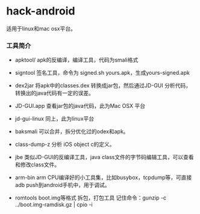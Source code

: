 hack-android
============

适用于linux和mac osx平台。

### 工具简介

- apktool/ apk的反编译，编译工具，代码为smali格式

- signtool 签名工具，命令为 signed.sh yours.apk，生成yours-signed.apk

- dex2jar 将apk中的classes.dex 转换成jar包，然后通过JD-GUI 分析代码，转换出的java代码有一定的误差。

- JD-GUI.app 查看jar包的java代码，此为Mac OSX 平台

- jd-gui-linux 同上，此为linux平台

- baksmali 可以合并，拆分优化过的odex和apk。

- class-dump-z 分析 iOS object c的定义。

- jbe 类似JD-GUI的反编译工具，java class文件的字节码编辑工具，可以查看和修改class文件。

- arm-bin arm CPU编译好的小工具集，比如busybox，tcpdump等，可直接adb push到android手机中，用于调试。

- romtools boot.img等格式 拆包，打包工具
  记住命令：gunzip -c ../boot.img-ramdisk.gz | cpio -i
